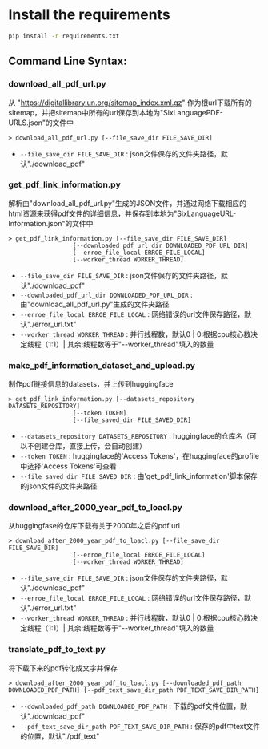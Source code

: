 # Install the requirements
```bash
pip install -r requirements.txt

```

## Command Line Syntax:

### download_all_pdf_url.py

从 "https://digitallibrary.un.org/sitemap_index.xml.gz" 作为根url下载所有的sitemap，并把sitemap中所有的url保存到本地为"SixLanguagePDF-URLS.json"的文件中

    > download_all_pdf_url.py [--file_save_dir FILE_SAVE_DIR]

  * `--file_save_dir FILE_SAVE_DIR` : json文件保存的文件夹路径，默认"./download_pdf"

### get_pdf_link_information.py

解析由"download_all_pdf_url.py"生成的JSON文件，并通过网络下载相应的html资源来获得pdf文件的详细信息，并保存到本地为"SixLanguageURL-Information.json"的文件中

    > get_pdf_link_information.py [--file_save_dir FILE_SAVE_DIR]
                      [--downloaded_pdf_url_dir DOWNLOADED_PDF_URL_DIR]
                      [--erroe_file_local ERROE_FILE_LOCAL]
                      [--worker_thread WORKER_THREAD]

  * `--file_save_dir FILE_SAVE_DIR` : json文件保存的文件夹路径，默认"./download_pdf"
  * `--downloaded_pdf_url_dir DOWNLOADED_PDF_URL_DIR` : 由"download_all_pdf_url.py"生成的文件夹路径
  * `--erroe_file_local ERROE_FILE_LOCAL` : 网络错误的url文件保存路径，默认"./error_url.txt"
  * `--worker_thread WORKER_THREAD` : 并行线程数，默认0 | 0:根据cpu核心数决定线程（1:1）| 其余:线程数等于"--worker_thread"填入的数量

### make_pdf_information_dataset_and_upload.py

制作pdf链接信息的datasets，并上传到huggingface

    > get_pdf_link_information.py [--datasets_repository DATASETS_REPOSITORY] 
                      [--token TOKEN] 
                      [--file_saved_dir FILE_SAVED_DIR]

  * `--datasets_repository DATASETS_REPOSITORY` : huggingface的仓库名（可以不创建仓库，直接上传，会自动创建）
  * `--token TOKEN` : huggingface的'Access Tokens'，在huggingface的profile中选择'Access Tokens'可查看
  * `--file_saved_dir FILE_SAVED_DIR` : 由'get_pdf_link_information'脚本保存的json文件的文件夹路径     



### download_after_2000_year_pdf_to_loacl.py

从huggingfase的仓库下载有关于2000年之后的pdf url

    > download_after_2000_year_pdf_to_loacl.py [--file_save_dir FILE_SAVE_DIR] 
                      [--erroe_file_local ERROE_FILE_LOCAL] 
                      [--worker_thread WORKER_THREAD]

  * `--file_save_dir FILE_SAVE_DIR` : json文件保存的文件夹路径，默认"./download_pdf"
  * `--erroe_file_local ERROE_FILE_LOCAL` : 网络错误的url文件保存路径，默认"./error_url.txt"
  * `--worker_thread WORKER_THREAD` : 并行线程数，默认0 | 0:根据cpu核心数决定线程（1:1）| 其余:线程数等于"--worker_thread"填入的数量


### translate_pdf_to_text.py

将下载下来的pdf转化成文字并保存

    > download_after_2000_year_pdf_to_loacl.py [--downloaded_pdf_path DOWNLOADED_PDF_PATH] [--pdf_text_save_dir_path PDF_TEXT_SAVE_DIR_PATH]

  * `--downloaded_pdf_path DOWNLOADED_PDF_PATH` : 下载的pdf文件位置，默认"./download_pdf"
  * `--pdf_text_save_dir_path PDF_TEXT_SAVE_DIR_PATH` : 保存的pdf中text文件的位置，默认"./pdf_text"
